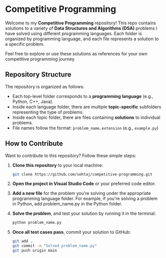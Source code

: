 # Competitive Programming

Welcome to my **Competitive Programming** repository! This repo contains solutions to a variety of **Data Structures and Algorithms (DSA)** problems I have solved using different programming languages. Each folder is organized by programming language, and each file represents a solution to a specific problem.

Feel free to explore or use these solutions as references for your own competitive programming journey.

## Repository Structure

The repository is organized as follows:

* Each top-level folder corresponds to a **programming language** (e.g., Python, C++, Java).
* Inside each language folder, there are multiple **topic-specific** subfolders representing the type of problems.
* Inside each topic folder, there are files containing **solutions** to individual problems.
* File names follow the format: `problem_name.extension` (e.g., `example.py`)

## How to Contribute

Want to contribute to this repository? Follow these simple steps:

1. **Clone this repository** to your local machine:
   ```bash
   git clone https://github.com/sehtaj/competitive-programming.git
   ```
2. **Open the project in Visual Studio Code** or your preferred code editor.

3. **Add a new file** for the problem you're solving under the appropriate programming language folder. For example, if you're solving a problem in Python, add problem_name.py in the Python folder.

4. **Solve the problem**, and test your solution by running it in the terminal:
   ```bash
   python problem_name.py
   ```
5. **Once all test cases pass**, commit your solution to GitHub:
   ```bash
   git add .
   git commit -m "Solved problem_name.py"
   git push origin main
   ```
